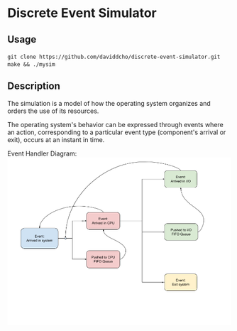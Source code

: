 # Discrete Event Simulator

## Usage 
`
git clone https://github.com/daviddcho/discrete-event-simulator.git
make && ./mysim
`
## Description 
The simulation is a model of how the operating system organizes and orders the use of its resources.

The operating system's behavior can be expressed through events where an action, corresponding to a particular event type (component's arrival or exit), occurs at an instant in time.

Event Handler Diagram:
![Event Handler Diagram](/event_handler_diagram.png)
